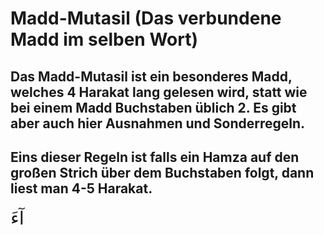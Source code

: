 # Madd-Mutasil (Das verbundene Madd im selben Wort)

## Das Madd-Mutasil ist ein besonderes Madd, welches 4 Harakat lang gelesen wird, statt wie bei einem Madd Buchstaben üblich 2. Es gibt aber auch hier Ausnahmen und Sonderregeln.

## Eins dieser Regeln ist falls ein Hamza auf den großen Strich über dem Buchstaben folgt, dann liest man 4-5 Harakat.

<span style="font-size: 22pt">آءَ</span>



